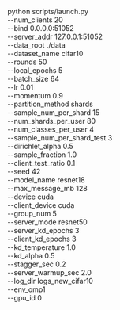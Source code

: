 python scripts/launch.py \
  --num_clients 20 \
  --bind 0.0.0.0:51052 \
  --server_addr 127.0.0.1:51052 \
  --data_root ./data \
  --dataset_name cifar10 \
  --rounds 50 \
  --local_epochs 5 \
  --batch_size 64 \
  --lr 0.01 \
  --momentum 0.9 \
  --partition_method shards \
  --sample_num_per_shard 15 \
  --num_shards_per_user 80 \
  --num_classes_per_user 4 \
  --sample_num_per_shard_test 3 \
  --dirichlet_alpha 0.5 \
  --sample_fraction 1.0 \
  --client_test_ratio 0.1 \
  --seed 42 \
  --model_name resnet18 \
  --max_message_mb 128 \
  --device cuda \
  --client_device cuda \
  --group_num 5 \
  --server_mode resnet50 \
  --server_kd_epochs 3 \
  --client_kd_epochs 3 \
  --kd_temperature 1.0 \
  --kd_alpha 0.5 \
  --stagger_sec 0.2 \
  --server_warmup_sec 2.0 \
  --log_dir logs_new_cifar10 \
  --env_omp1 \
  --gpu_id 0